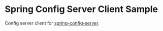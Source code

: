 # Spring Config Server Client Sample

Config server client for [spring-config-server](https://github.com/dogukancagatay/spring-config-server).
